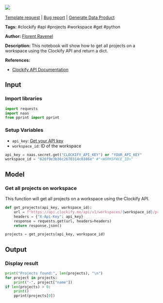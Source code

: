 <a href="https://app.naas.ai/user-redirect/naas/downloader?url=https://raw.githubusercontent.com/jupyter-naas/awesome-notebooks/master/Clockify/Clockify_Get_all_projects_on_workspace.ipynb" target="_parent"><img src="https://naasai-public.s3.eu-west-3.amazonaws.com/open_in_naas.svg"/></a><br><br><a href="https://github.com/jupyter-naas/awesome-notebooks/issues/new?assignees=&labels=&template=template-request.md&title=Tool+-+Action+of+the+notebook+">Template request</a> | <a href="https://github.com/jupyter-naas/awesome-notebooks/issues/new?assignees=&labels=bug&template=bug_report.md&title=Clockify+-+Get+all+projects+on+workspace:+Error+short+description">Bug report</a> | <a href="https://app.naas.ai/user-redirect/naas/downloader?url=https://raw.githubusercontent.com/jupyter-naas/awesome-notebooks/master/Naas/Naas_Start_data_product.ipynb" target="_parent">Generate Data Product</a>

**Tags:** #clockify #api #projects #workspace #get #python

**Author:** [Florent Ravenel](http://linkedin.com/in/florent-ravenel)

**Description:** This notebook will show how to get all projects on a workspace using the Clockify API and return a dict.

**References:**
- [Clockify API Documentation](https://docs.clockify.me/#tag/Project/operation/getProjects)

## Input

### Import libraries


```python
import requests
import naas
from pprint import pprint
```

### Setup Variables
- `api_key`: [Get your API key](https://clockify.me/user/settings)
- `workspace_id`: ID of the workspace


```python
api_key = naas.secret.get("CLOCKIFY_API_KEY") or "YOUR_API_KEY"
workspace_id = "626f9e3b36c2670314c0386e" #"<WORKSPACE_ID>"
```

## Model

### Get all projects on workspace

This function will get all projects on a workspace using the Clockify API.


```python
def get_projects(api_key, workspace_id):
    url = f"https://api.clockify.me/api/v1/workspaces/{workspace_id}/projects"
    headers = {"X-Api-Key": api_key}
    response = requests.get(url, headers=headers)
    return response.json()

projects = get_projects(api_key, workspace_id)
```

## Output

### Display result


```python
print("Projects found:", len(projects), "\n")
for project in projects:
    print("-", project["name"])
if len(projects) > 0:
    print()
    pprint(projects[0])
```

 

